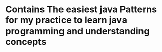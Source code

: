 # Contains The easiest java Patterns for my practice to learn java programming and understanding concepts
